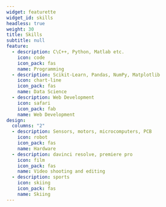 ```yaml
---
widget: featurette
widget_id: skills
headless: true
weight: 30
title: Skills
subtitle: null
feature:
  - description: C\C++, Python, Matlab etc.
    icon: code
    icon_pack: fas
    name: Programming
  - description: Scikit-Learn, Pandas, NumPy, Matplotlib
    icon: chart-line
    icon_pack: fas
    name: Data Science 
  - description: Web Development
    icon: safari
    icon_pack: fab
    name: Web Development
design:
  columns: "2"
  - description: Sensors, motors, microcomputers, PCB
    icon: robot
    icon_pack: fas
    name: Hardware
  - description: davinci resolve, premiere pro
    icon: film
    icon_pack: fas
    name: Video shooting and editing
  - description: sports
    icon: skiing
    icon_pack: fas
    name: Skiing
---
```

